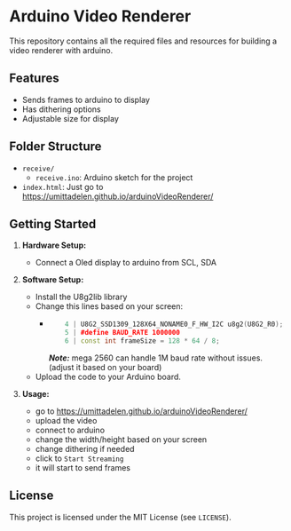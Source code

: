 # Arduino Video Renderer
This repository contains all the required files and resources for building a video renderer with arduino.

## Features

- Sends frames to arduino to display
- Has dithering options
- Adjustable size for display

## Folder Structure

- `receive/`
  - `receive.ino`: Arduino sketch for the project
- `index.html`: Just go to https://umittadelen.github.io/arduinoVideoRenderer/

## Getting Started

1. **Hardware Setup:**
   - Connect a Oled display to arduino from SCL, SDA

2. **Software Setup:**
   - Install the U8g2lib library
   - Change this lines based on your screen:
      - ```c++ 
            4 | U8G2_SSD1309_128X64_NONAME0_F_HW_I2C u8g2(U8G2_R0);
            5 | #define BAUD_RATE 1000000
            6 | const int frameSize = 128 * 64 / 8;
        ```
        **_Note:_** mega 2560 can handle 1M baud rate without issues. (adjust it based on your board)
   - Upload the code to your Arduino board.

3. **Usage:**
   - go to https://umittadelen.github.io/arduinoVideoRenderer/
   - upload the video
   - connect to arduino
   - change the width/height based on your screen
   - change dithering if needed
   - click to `Start Streaming`
   - it will start to send frames

## License
This project is licensed under the MIT License (see `LICENSE`).